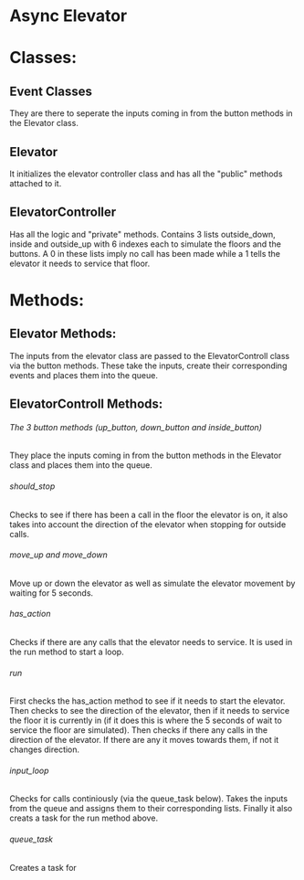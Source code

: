 # Async Elevator

# Classes:

## Event Classes
They are there to seperate the inputs coming in from the button methods in the Elevator class.
## Elevator 

It initializes the elevator controller class and has all the "public" methods attached to it. 

## ElevatorController

Has all the logic and "private" methods. Contains 3 lists outside_down, inside and outside_up with 6 indexes each to simulate the floors and the buttons. A 0 in these lists imply no call has been made while a 1 tells the elevator it needs to service that floor.

# Methods:

## Elevator Methods:

The inputs from the elevator class are passed to the ElevatorControll class via the button methods. These take the inputs, create their corresponding events and places them into the queue. 

## ElevatorControll Methods:

###### The 3 button methods (up_button, down_button and inside_button)
They place the inputs coming in from the button methods in the Elevator class and places them into the queue.

###### should_stop 
Checks to see if there has been a call in the floor the elevator is on, it also takes into account the direction of the elevator when stopping for outside calls.

###### move_up and move_down 
Move up or down the elevator as well as simulate the elevator movement by waiting for 5 seconds.

###### has_action 
Checks if there are any calls that the elevator needs to service. It is used in the run method to start a loop.

###### run 
First checks the has_action method to see if it needs to start the elevator. Then checks to see the direction of the elevator, then if it needs to service the floor it is currently in (if it does this is where the 5 seconds of wait to service the floor are simulated). Then checks if there any calls in the direction of the elevator. If there are any it moves towards them, if not it changes direction.

###### input_loop
Checks for calls continiously (via the queue_task below). Takes the inputs from the queue and assigns them to their corresponding lists. Finally it also creats a task for the run method above.

###### queue_task 
Creates a task for 


